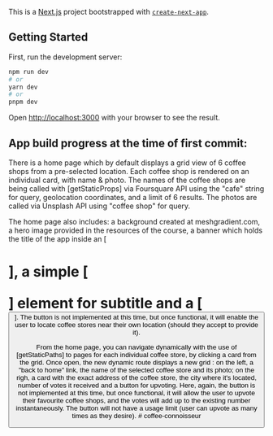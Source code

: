 This is a [Next.js](https://nextjs.org/) project bootstrapped with [`create-next-app`](https://github.com/vercel/next.js/tree/canary/packages/create-next-app).

## Getting Started

First, run the development server:

```bash
npm run dev
# or
yarn dev
# or
pnpm dev
```

Open [http://localhost:3000](http://localhost:3000) with your browser to see the result.

## App build progress at the time of first commit:

There is a home page which by default displays a grid view of 6 coffee shops from a pre-selected location. Each coffee shop is rendered on an individual card, with name & photo. The names of the coffee shops are being called with [getStaticProps] via Foursquare API using the "cafe" string for query, geolocation coordinates, and a limit of 6 results. The photos are called via Unsplash API using "coffee shop" for query.

The home page also includes: a background created at meshgradient.com, a hero image provided in the resources of the course, a banner which holds the title of the app inside an [<h1>], a simple [<p>] element for subtitle and a [<button>]. The button is not implemented at this time, but once functional, it will enable the user to locate coffee stores near their own location (should they accept to provide it).

From the home page, you can navigate dynamically with the use of [getStaticPaths] to pages for each individual coffee store, by clicking a card from the grid. Once open, the new dynamic route displays a new grid : on the left, a "back to home" link, the name of the selected coffee store and its photo; on the righ, a card with the exact address of the coffee store, the city where it's located, number of votes it received and a button for upvoting. Here, again, the button is not implemented at this time, but once functional, it will allow the user to upvote their favourite coffee shops, and the votes will add up to the existing number instantaneously. The button will not have a usage limit (user can upvote as many times as they desire).
#   c o f f e e - c o n n o i s s e u r 
 
 
